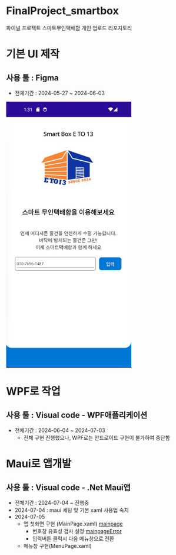 # FinalProject_smartbox
파이널 프로젝트 스마트무인택배함 개인 업로드 리포지토리

# 기본 UI 제작 
## 사용 툴 : Figma
- 전체기간 : 2024-05-27 ~ 2024-06-03

![피그마](https://raw.githubusercontent.com/hyeily0627/FinalProject_smartbox/main/images/001.png) 

# WPF로 작업
## 사용 툴 : Visual code - WPF애플리케이션
- 전체기간 : 2024-06-04 ~ 2024-07-03
  - 전체 구현 진행했으나, WPF로는 안드로이드 구현이 불가하여 중단함 

# Maui로 앱개발 
## 사용 툴 : Visual code - .Net Maui앱 
- 전체기간 : 2024-07-04 ~ 진행중
- 2024-07-04 : maui 세팅 및 기본 xaml 사용법 숙지
- 2024-07-05
  - 앱 첫화면 구현 (MainPage.xaml) [mainpage](https://raw.githubusercontent.com/hyeily0627/FinalProject_smartbox/main/images/001.png) 
    - 번호창 유효성 검사 설정 [mainpageError](https://raw.githubusercontent.com/hyeily0627/FinalProject_smartbox/main/images/002.png) 
    - 입력버튼 클릭시 다음 메뉴창으로 전환
  - 메뉴창 구현(MenuPage.xaml) 
